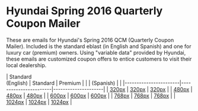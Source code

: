 # Hyundai Spring 2016 Quarterly Coupon Mailer
These are emails for Hyundai's Spring 2016 QCM (Quarterly Coupon Mailer).  Included is the standard eblast (in English and Spanish) and one for  luxury car (premium) owners. Using "variable data" provided by Hyundai, these emails are customized coupon offers to entice customers to visit their local dealership.

| Standard<br>(English) | Standard              | Premium             | 
|                       | (Spanish)             |                     |
|-----------------------|-----------------------|---------------------|
| [320px][en320]        | [320px][sp320]        | [320px][pre320]     |
| [480px][en480]        | [480px][sp480]        | [480px][pre480]     |
| [600px][en600]        | [600px][sp600]        | [600px][pre600]     |
| [768px][en768]        | [768px][sp768]        | [768px][pre768]     |
| [1024px][en1024]      | [1024px][sp1024]      | [1024px][pre1024]   |

  [en320]: https://webdevjoshb.github.io/Hyundai-Spring-2016-QCM/screenshots/standard/320px.png
  [en480]: https://webdevjoshb.github.io/Hyundai-Spring-2016-QCM/screenshots/standard/480px.png
  [en600]: https://webdevjoshb.github.io/Hyundai-Spring-2016-QCM/screenshots/standard/600px.png
  [en768]: https://webdevjoshb.github.io/Hyundai-Spring-2016-QCM/screenshots/standard/768px.png
  [en1024]: https://webdevjoshb.github.io/Hyundai-Spring-2016-QCM/screenshots/standard/1024px.png
  [sp320]: https://webdevjoshb.github.io/Hyundai-Spring-2016-QCM/screenshots/spanish/320px.png
  [sp480]: https://webdevjoshb.github.io/Hyundai-Spring-2016-QCM/screenshots/spanish/480px.png
  [sp600]: https://webdevjoshb.github.io/Hyundai-Spring-2016-QCM/screenshots/spanish/600px.png
  [sp768]: https://webdevjoshb.github.io/Hyundai-Spring-2016-QCM/screenshots/spanish/768px.png
  [sp1024]: https://webdevjoshb.github.io/Hyundai-Spring-2016-QCM/screenshots/spanish/1024px.png
  [pre320]: https://webdevjoshb.github.io/Hyundai-Spring-2016-QCM/screenshots/premium/320px.png
  [pre480]: https://webdevjoshb.github.io/Hyundai-Spring-2016-QCM/screenshots/premium/480px.png
  [pre600]: https://webdevjoshb.github.io/Hyundai-Spring-2016-QCM/screenshots/premium/600px.png
  [pre768]: https://webdevjoshb.github.io/Hyundai-Spring-2016-QCM/screenshots/premium/768px.png
  [pre1024]: https://webdevjoshb.github.io/Hyundai-Spring-2016-QCM/screenshots/premium/1024px.png

